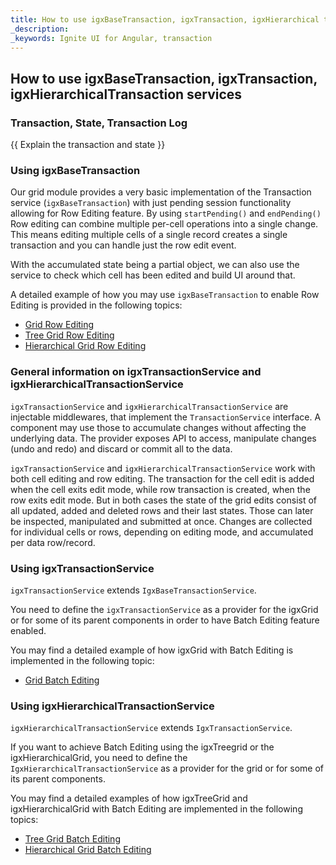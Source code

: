 ```yaml
---
title: How to use igxBaseTransaction, igxTransaction, igxHierarchical transaction services
_description: 
_keywords: Ignite UI for Angular, transaction
---
```


## How to use igxBaseTransaction, igxTransaction, igxHierarchicalTransaction services

### Transaction, State, Transaction Log

{{ Explain the transaction and state }}

### Using igxBaseTransaction

Our grid module provides a very basic implementation of the Transaction service (`igxBaseTransaction`) with just pending session functionality allowing for Row Editing feature. By using `startPending()` and `endPending()` Row editing can combine multiple per-cell operations into a single change. This means editing multiple cells of a single record creates a single transaction and you can handle just the row edit event.

With the accumulated state being a partial object, we can also use the service to check which cell has been edited and build UI around that.

A detailed example of how you may use `igxBaseTransaction` to enable Row Editing is provided in the following topics:
* [Grid Row Editing](grid/row_editing.md)
* [Tree Grid Row Editing](treegrid/row_editing.md)
* [Hierarchical Grid Row Editing](hierarchicalgrid/row_editing.md)

### General information on igxTransactionService and igxHierarchicalTransactionService

`igxTransactionService` and `igxHierarchicalTransactionService` are injectable middlewares, that implement the `TransactionService` interface. A component may use those to accumulate changes without affecting the underlying data. The provider exposes API to access, manipulate changes (undo and redo) and discard or commit all to the data.

`igxTransactionService` and `igxHierarchicalTransactionService` work with both cell editing and row editing. The transaction for the cell edit is added when the cell exits edit mode, while row transaction is created, when the row exits edit mode. But in both cases the state of the grid edits consist of all updated, added and deleted rows and their last states. Those can later be inspected, manipulated and submitted at once. Changes are collected for individual cells or rows, depending on editing mode, and accumulated per data row/record.

### Using igxTransactionService

`igxTransactionService` extends `IgxBaseTransactionService`.

You need to define the `igxTransactionService` as a provider for the igxGrid or for some of its parent components in order to have Batch Editing feature enabled.

You may find a detailed example of how igxGrid with Batch Editing is implemented in the following topic:
* [Grid Batch Editing](grid/batch_editing.md)

### Using igxHierarchicalTransactionService

`igxHierarchicalTransactionService` extends `IgxTransactionService`.

If you want to achieve Batch Editing using the igxTreegrid or the igxHierarchicalGrid, you need to define the `IgxHierarchicalTransactionService` as a provider for the grid or for some of its parent components.

You may find a detailed examples of how igxTreeGrid and igxHierarchicalGrid with Batch Editing are implemented in the following topics:
* [Tree Grid Batch Editing](treegrid/batch_editing.md)
* [Hierarchical Grid Batch Editing](hierarchicalgrid/batch_editing.md)
